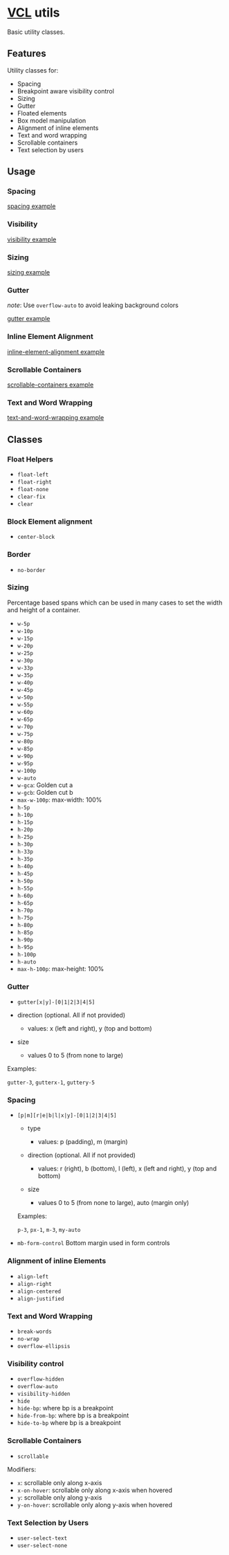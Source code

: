 # [VCL](https://vcl.github.io/) utils

Basic utility classes.

## Features

Utility classes for:

- Spacing
- Breakpoint aware visibility control
- Sizing
- Gutter
- Floated elements
- Box model manipulation
- Alignment of inline elements
- Text and word wrapping
- Scrollable containers
- Text selection by users

## Usage

### Spacing

[spacing example](/demo/example-spacing.html)

### Visibility

[visibility example](/demo/example-visibility.html)

### Sizing

[sizing example](/demo/example-sizing.html)

### Gutter

*note*: Use `overflow-auto` to avoid leaking background colors

[gutter example](/demo/example-gutter.html)

### Inline Element Alignment

[inline-element-alignment example](/demo/example-inline-element-alignment.html)

### Scrollable Containers

[scrollable-containers example](/demo/example-scrollable-containers.html)

### Text and Word Wrapping

[text-and-word-wrapping example](/demo/example-text-and-word-wrapping.html)

## Classes

### Float Helpers

- `float-left`
- `float-right`
- `float-none`
- `clear-fix`
- `clear`

### Block Element alignment

- `center-block`

### Border

- `no-border`

### Sizing

Percentage based spans which can be used in many cases to set the
width and height of a container.

- `w-5p`
- `w-10p`
- `w-15p`
- `w-20p`
- `w-25p`
- `w-30p`
- `w-33p`
- `w-35p`
- `w-40p`
- `w-45p`
- `w-50p`
- `w-55p`
- `w-60p`
- `w-65p`
- `w-70p`
- `w-75p`
- `w-80p`
- `w-85p`
- `w-90p`
- `w-95p`
- `w-100p`
- `w-auto`
- `w-gca`: Golden cut a
- `w-gcb`: Golden cut b
- `max-w-100p`: max-width: 100%
- `h-5p`
- `h-10p`
- `h-15p`
- `h-20p`
- `h-25p`
- `h-30p`
- `h-33p`
- `h-35p`
- `h-40p`
- `h-45p`
- `h-50p`
- `h-55p`
- `h-60p`
- `h-65p`
- `h-70p`
- `h-75p`
- `h-80p`
- `h-85p`
- `h-90p`
- `h-95p`
- `h-100p`
- `h-auto`
- `max-h-100p`: max-height: 100%

### Gutter

- `gutter[x|y]-[0|1|2|3|4|5]`

- direction (optional. All if not provided)
  - values:
      x (left and right), y (top and bottom)
- size
  - values 0 to 5 (from none to large)

Examples:

`gutter-3`, `gutterx-1`, `guttery-5`

### Spacing

- `[p|m][r|e|b|l|x|y]-[0|1|2|3|4|5]`

  - type
    - values: p (padding), m (margin)

  - direction (optional. All if not provided)
    - values:
        r (right), b (bottom), l (left), x (left and right), y (top and bottom)

  - size
    - values 0 to 5 (from none to large), auto (margin only)

  Examples:

  `p-3`, `px-1`, `m-3`, `my-auto`

- `mb-form-control` Bottom margin used in form controls

### Alignment of inline Elements

- `align-left`
- `align-right`
- `align-centered`
- `align-justified`

### Text and Word Wrapping

- `break-words`
- `no-wrap`
- `overflow-ellipsis`

### Visibility control

- `overflow-hidden`
- `overflow-auto`
- `visibility-hidden`
- `hide`
- `hide-bp`: where bp is a breakpoint
- `hide-from-bp`: where bp is a breakpoint
- `hide-to-bp` where bp is a breakpoint

### Scrollable Containers

- `scrollable`

Modifiers:

- `x`: scrollable only along x-axis
- `x-on-hover`: scrollable only along x-axis when hovered
- `y`: scrollable only along y-axis
- `y-on-hover`: scrollable only along y-axis when hovered

### Text Selection by Users

- `user-select-text`
- `user-select-none`
